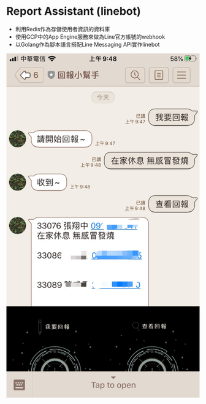 # Report Assistant (linebot)

- 利用Redis作為存儲使用者資訊的資料庫
- 使用GCP中的App Engine服務來做為Line官方帳號的webhook
- 以Golang作為腳本語言搭配Line Messaging API實作linebot

<img src="screenshot.JPG" />
